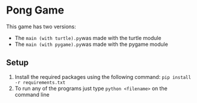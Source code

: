 # Pong Game
This game has two versions:
- The `main (with turtle).py`was made with the turtle module
- The `main (with pygame).py`was made with the pygame module

## Setup
1. Install the required packages using the following command: `pip install -r requirements.txt`
2. To run any of the programs just type `python <filename>` on the command line
